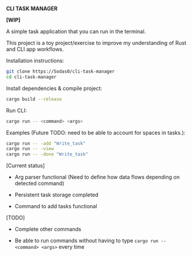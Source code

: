 **CLI TASK MANAGER**

**[WIP]**


A simple task application that you can run in the terminal.

This project is a toy project/exercise to improve my understanding of Rust and CLI app workflows.
    


Installation instructions:

```bash
git clone https://Sodas0/cli-task-manager
cd cli-task-manager
```
Install dependencies & compile project:
```bash
cargo build --release
```
Run CLI:
```bash
cargo run -- <command> <args>
```

Examples (Future TODO: need to be able to account for spaces in tasks.): 
```bash
cargo run -- -add "Write_task" 
cargo run -- -view
cargo run -- -done "Write_task"
```



[Current status]

- Arg parser functional (Need to define how data flows depending on detected command)

- Persistent task storage completed

- Command to add tasks functional

[TODO]

- Complete other commands

- Be able to run commands without having to type ```cargo run -- <command> <args>``` every time

